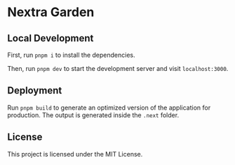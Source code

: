# Nextra Garden

## Local Development

First, run `pnpm i` to install the dependencies.

Then, run `pnpm dev` to start the development server and visit `localhost:3000`.

## Deployment

Run `pnpm build` to generate an optimized version of the application for production. The output is generated inside the `.next` folder.

## License

This project is licensed under the MIT License.
